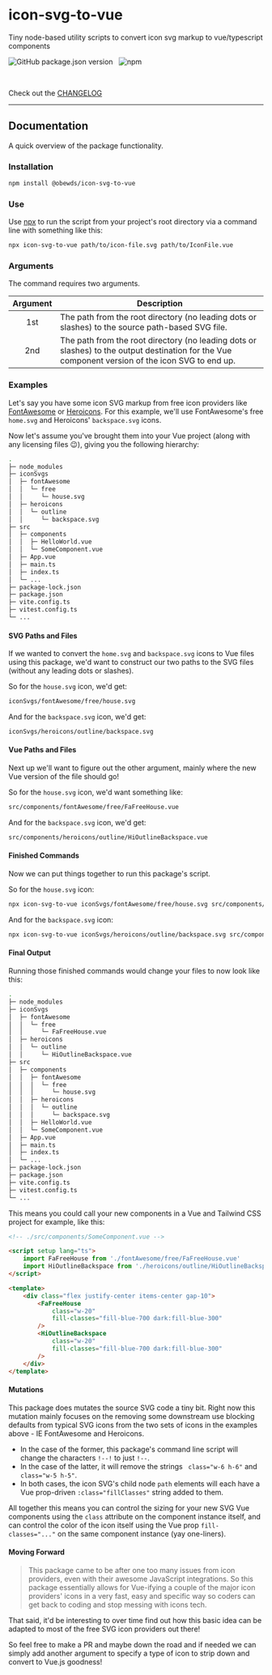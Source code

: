 # icon-svg-to-vue

Tiny node-based utility scripts to convert icon svg markup to vue/typescript components

![GitHub package.json version](https://img.shields.io/github/package-json/v/obewds/icon-svg-to-vue?label=Github&logo=github&style=for-the-badge) &nbsp; ![npm](https://img.shields.io/npm/v/@obewds/icon-svg-to-vue?color=%23cc3534&logo=npm&style=for-the-badge)

<br>

Check out the [CHANGELOG](https://github.com/obewds/vueventus/blob/main/CHANGELOG.md)

---
## Documentation

A quick overview of the package functionality.


### Installation

```bash
npm install @obewds/icon-svg-to-vue
```

### Use

Use [npx](https://docs.npmjs.com/cli/v8/commands/npx) to run the script from your project's root directory via a command line with something like this:

```bash
npx icon-svg-to-vue path/to/icon-file.svg path/to/IconFile.vue
```

### Arguments

The command requires two arguments.

| Argument | Description |
|:--------:| ----------- |
| 1st      | The path from the root directory (no leading dots or slashes) to the source path-based SVG file. |
| 2nd      | The path from the root directory (no leading dots or slashes) to the output destination for the Vue component version of the icon SVG to end up. |

### Examples

Let's say you have some icon SVG markup from free icon providers like [FontAwesome](https://fontawesome.com/) or [Heroicons](https://heroicons.com/). For this example, we'll use FontAwesome's free `home.svg` and Heroicons' `backspace.svg` icons.

Now let's assume you've brought them into your Vue project (along with any licensing files 😉), giving you the following hierarchy:

```bash
.
├─ node_modules
├─ iconSvgs
│  ├─ fontAwesome
│  │  └─ free
│  │     └─ house.svg
│  ├─ heroicons
│  │  └─ outline
│  │     └─ backspace.svg
├─ src
│  ├─ components
│  │  ├─ HelloWorld.vue
│  │  └─ SomeComponent.vue
│  ├─ App.vue
│  ├─ main.ts
│  ├─ index.ts
│  └─ ...
├─ package-lock.json
├─ package.json
├─ vite.config.ts
├─ vitest.config.ts
└─ ...

```

#### SVG Paths and Files

If we wanted to convert the `home.svg` and `backspace.svg` icons to Vue files using this package, we'd want to construct our two paths to the SVG files (without any leading dots or slashes).

So for the `house.svg` icon, we'd get:

```bash
iconSvgs/fontAwesome/free/house.svg
```

And for the `backspace.svg` icon, we'd get:

```bash
iconSvgs/heroicons/outline/backspace.svg
```

#### Vue Paths and Files

Next up we'll want to figure out the other argument, mainly where the new Vue version of the file should go!

So for the `house.svg` icon, we'd want something like:

```bash
src/components/fontAwesome/free/FaFreeHouse.vue
```

And for the `backspace.svg` icon, we'd get:

```bash
src/components/heroicons/outline/HiOutlineBackspace.vue
```

#### Finished Commands

Now we can put things together to run this package's script.

So for the `house.svg` icon:

```bash
npx icon-svg-to-vue iconSvgs/fontAwesome/free/house.svg src/components/fontAwesome/free/FaFreeHouse.vue
```

And for the `backspace.svg` icon:

```bash
npx icon-svg-to-vue iconSvgs/heroicons/outline/backspace.svg src/components/heroicons/outline/HiOutlineBackspace.vue
```

#### Final Output

Running those finished commands would change your files to now look like this:

```bash
.
├─ node_modules
├─ iconSvgs
│  ├─ fontAwesome
│  │  └─ free
│  │     └─ FaFreeHouse.vue
│  ├─ heroicons
│  │  └─ outline
│  │     └─ HiOutlineBackspace.vue
├─ src
│  ├─ components
│  │  ├─ fontAwesome
│  │  │  └─ free
│  │  │     └─ house.svg
│  │  ├─ heroicons
│  │  │  └─ outline
│  │  │     └─ backspace.svg
│  │  ├─ HelloWorld.vue
│  │  └─ SomeComponent.vue
│  ├─ App.vue
│  ├─ main.ts
│  ├─ index.ts
│  └─ ...
├─ package-lock.json
├─ package.json
├─ vite.config.ts
├─ vitest.config.ts
└─ ...

```

This means you could call your new components in a Vue and Tailwind CSS project for example, like this:

```html
<!-- ./src/components/SomeComponent.vue -->

<script setup lang="ts">
    import FaFreeHouse from './fontAwesome/free/FaFreeHouse.vue'
    import HiOutlineBackspace from './heroicons/outline/HiOutlineBackspace.vue'
</script>

<template>
    <div class="flex justify-center items-center gap-10">
        <FaFreeHouse
            class="w-20"
            fill-classes="fill-blue-700 dark:fill-blue-300"
        />
        <HiOutlineBackspace
            class="w-20"
            fill-classes="fill-blue-700 dark:fill-blue-300"
        />
    </div>
</template>
```

#### Mutations

This package does mutates the source SVG code a tiny bit. Right now this mutation mainly focuses on the removing some downstream use blocking defaults from typical SVG icons from the two sets of icons in the examples above - IE FontAwesome and Heroicons.

* In the case of the former, this package's command line script will change the characters `!--!` to just `!--`.
* In the case of the latter, it will remove the strings ` class="w-6 h-6"` and ` class="w-5 h-5"`.
* In both cases, the icon SVG's child node `path` elements will each have a Vue prop-driven `:class="fillClasses"` string added to them.

All together this means you can control the sizing for your new SVG Vue components using the `class` attribute on the component instance itself, and can control the color of the icon itself using the Vue prop `fill-classes="..."` on the same component instance (yay one-liners).

#### Moving Forward

> This package came to be after one too many issues from icon providers, even with their awesome JavaScript integrations. So this package essentially allows for Vue-ifying a couple of the major icon providers' icons in a very fast, easy and specific way so coders can get back to coding and stop messing with icons tech.

That said, it'd be interesting to over time find out how this basic idea can be adapted to most of the free SVG icon providers out there!

So feel free to make a PR and maybe down the road and if needed we can simply add another argument to specify a type of icon to strip down and convert to Vue.js goodness!

<br>
